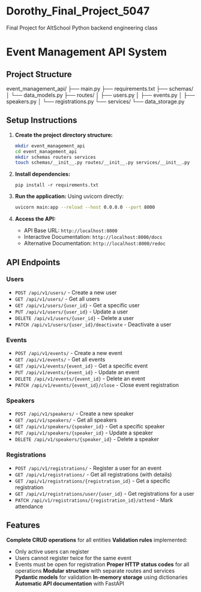 # Dorothy_Final_Project_5047
Final Project for AltSchool Python backend engineering class

# Event Management API System

## Project Structure

event_management_api/
├── main.py
├── requirements.txt
├── schemas/
│   └── data_models.py
├── routes/
│   ├── users.py
│   ├── events.py
│   ├── speakers.py
│   └── registrations.py
└── services/
    └── data_storage.py

## Setup Instructions

1. **Create the project directory structure:**
   ``` bash
   mkdir event_management_api
   cd event_management_api
   mkdir schemas routers services
   touch schemas/__init__.py routes/__init__.py services/__init__.py
   ```

2. **Install dependencies:**
   ```
   pip install -r requirements.txt
   ```

3. **Run the application:**
    Using uvicorn directly:
   ```bash
   uvicorn main:app --reload --host 0.0.0.0 --port 8000
   ```

4. **Access the API:**
   - API Base URL: `http://localhost:8000`
   - Interactive Documentation: `http://localhost:8000/docs`
   - Alternative Documentation: `http://localhost:8000/redoc`

## API Endpoints

### Users
- `POST /api/v1/users/` - Create a new user
- `GET /api/v1/users/` - Get all users
- `GET /api/v1/users/{user_id}` - Get a specific user
- `PUT /api/v1/users/{user_id}` - Update a user
- `DELETE /api/v1/users/{user_id}` - Delete a user
- `PATCH /api/v1/users/{user_id}/deactivate` - Deactivate a user

### Events
- `POST /api/v1/events/` - Create a new event
- `GET /api/v1/events/` - Get all events
- `GET /api/v1/events/{event_id}` - Get a specific event
- `PUT /api/v1/events/{event_id}` - Update an event
- `DELETE /api/v1/events/{event_id}` - Delete an event
- `PATCH /api/v1/events/{event_id}/close` - Close event registration

### Speakers
- `POST /api/v1/speakers/` - Create a new speaker
- `GET /api/v1/speakers/` - Get all speakers
- `GET /api/v1/speakers/{speaker_id}` - Get a specific speaker
- `PUT /api/v1/speakers/{speaker_id}` - Update a speaker
- `DELETE /api/v1/speakers/{speaker_id}` - Delete a speaker

### Registrations
- `POST /api/v1/registrations/` - Register a user for an event
- `GET /api/v1/registrations/` - Get all registrations (with details)
- `GET /api/v1/registrations/{registration_id}` - Get a specific registration
- `GET /api/v1/registrations/user/{user_id}` - Get registrations for a user
- `PATCH /api/v1/registrations/{registration_id}/attend` - Mark attendance

## Features

**Complete CRUD operations** for all entities
**Validation rules** implemented:
- Only active users can register
- Users cannot register twice for the same event
- Events must be open for registration
**Proper HTTP status codes** for all operations
**Modular structure** with separate routes and services
**Pydantic models** for validation
**In-memory storage** using dictionaries
**Automatic API documentation** with FastAPI



